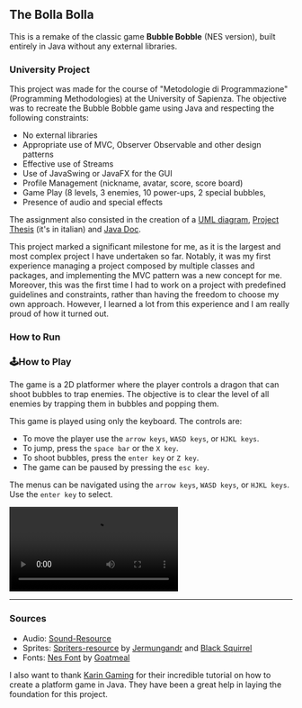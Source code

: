 ## The Bolla Bolla

This is a remake of the classic game **Bubble Bobble** (NES version), built entirely in Java without any external libraries. 

### University Project

This project was made for the course of "Metodologie di Programmazione" (Programming Methodologies) at the University of Sapienza. The objective was to recreate the Bubble Bobble game using Java and respecting the following constraints:
- No external libraries
- Appropriate use of MVC, Observer Observable and other design patterns
- Effective use of Streams
- Use of JavaSwing or JavaFX for the GUI
- Profile Management (nickname, avatar, score, score board)
- Game Play (8 levels, 3 enemies, 10 power-ups, 2 special bubbles, 
- Presence of audio and special effects

The assignment also consisted in the creation of a [UML diagram](docs/UML.pdf), [Project Thesis](docs/relazione.pdf) (it's in italian) and [Java Doc](https://rimaout.github.io/The-Bolla-Bolla/).

This project marked a significant milestone for me, as it is the largest and most complex project I have undertaken so far. Notably, it was my first experience managing a project composed by multiple classes and packages, and implementing the MVC pattern was a new concept for me. Moreover, this was the first time I had to work on a project with predefined guidelines and constraints, rather than having the freedom to choose my own approach. However, I learned a lot from this experience and I am really proud of how it turned out.

### How to Run


### 🕹️How to Play

The game is a 2D platformer where the player controls a dragon that can shoot bubbles to trap enemies. The objective is to clear the level of all enemies by trapping them in bubbles and popping them.

This game is played using only the keyboard. The controls are:
- To move the player use the `arrow keys`, `WASD keys`, or `HJKL keys`.
- To jump, press the `space bar` or the `X key`.
- To shoot bubbles, press the `enter key` or `Z key`.
- The game can be paused by pressing the `esc key`.

The menus can be navigated using the `arrow keys`, `WASD keys`, or `HJKL keys`. Use the `enter key` to select.

<video src='https://github.com/user-attachments/assets/1145273f-07bd-4c0a-91e2-df467fba263e'> </video>

---

### Sources
- Audio: [Sound-Resource](https://www.sounds-resource.com/nes/bubblebobble/sound/3719/)
- Sprites: [Spriters-resource](https://www.spriters-resource.com/nes/bublbobl/sheet/70239/) by [Jermungandr](https://www.spriters-resource.com/submitter/Jermungandr/) and [Black Squirrel](https://www.spriters-resource.com/submitter/Black+Squirrel/)
- Fonts: [Nes Font](https://fontstruct.com/fontstructions/show/406653/nintendo_nes_font) by [Goatmeal](https://fontstruct.com/fontstructors/140159/goatmeal)

I also want to thank [Karin Gaming](https://youtube.com/playlist?list=PL4rzdwizLaxYmltJQRjq18a9gsSyEQQ-0&feature=shared) for their incredible tutorial on how to create a platform game in Java. They have been a great help in laying the foundation for this project.